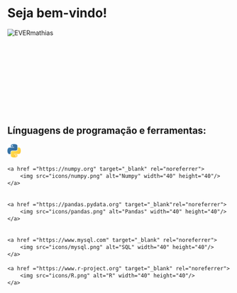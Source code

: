 # Seja bem-vindo! 



<div>
     <p>
        <img align="left" src="https://github-readme-stats.vercel.app/api?username=EVERmathias&theme=vision-friendly-dark&show_icons=true&hide_border=true&count_private=true" alt="EVERmathias">
     </p>

</div>


<br />
<br />
<br />
<br />
<br />
<br />
<br />
<br />
<br />
<br />
<br />



## Línguagens de programação e ferramentas:

<p align="left">
    <a href ="https://www.python.org" taget="_blank">
        <img src="icons/python.png" alt="SQL" width="30" height="30" />
    </a>


    <a href ="https://numpy.org" target="_blank" rel="noreferrer">
        <img src="icons/numpy.png" alt="Numpy" width="40" height="40"/>
    </a>


    <a href ="https://pandas.pydata.org" target="_blank"rel="noreferrer">
        <img src="icons/pandas.png" alt="Pandas" width="40" height="40"/>
    </a>


    <a href ="https://www.mysql.com" target="_blank" rel="noreferrer">
        <img src="icons/mysql.png" alt="SQL" width="40" height="40"/>
    </a>

    <a href ="https://www.r-project.org" target="_blank" rel="noreferrer">
        <img src="icons/R.png" alt="R" width="40" height="40"/>
    </a>

</p>

